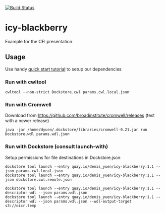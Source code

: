 [![Build Status](https://travis-ci.org/denis-yuen/icy-blackberry.svg?branch=master)](https://travis-ci.org/denis-yuen/bug-free-potato)

# icy-blackberry
Example for the CFI presentation

## Usage

Use handy [quick start tutorial](https://github.com/ngs-docs/2017-cloud-workflows-misc/blob/master/install-and-run-with-dockstore.md) to setup our dependencies

### Run with cwltool

```
cwltool --non-strict Dockstore.cwl params.cwl.local.json
```

### Run with Cromwell

Download from https://github.com/broadinstitute/cromwell/releases (test with a newer release)

```
java -jar /home/dyuen/.dockstore/libraries/cromwell-0.21.jar run Dockstore.wdl params.wdl.json
```

### Run with Dockstore (consult launch-with)

Setup permissions for file destinations in Dockstore.json 


```
dockstore tool launch --entry quay.io/denis_yuen/icy-blackberry:1.1 --json params.cwl.local.json
dockstore tool launch --entry quay.io/denis_yuen/icy-blackberry:1.1 --json dockstore.cwl.remote.json
```

```
dockstore tool launch --entry quay.io/denis_yuen/icy-blackberry:1.1 --descriptor wdl --json params.wdl.json
dockstore tool launch --entry quay.io/denis_yuen/icy-blackberry:1.1 --descriptor wdl --json params.wdl.json --wdl-output-target s3://oicr.temp
```
